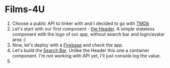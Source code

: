 # Films-4U

1. Choose a public API to tinker with and I decided to go with [TMDb](https://www.themoviedb.org/documentation/api)
2. Let's start with our first component - [the Header](https://github.com/MarinaKam/films-4u/commit/a22f99f0fc1160a3b91b0a6f4201c4094585c3ed). A simple stateless component with the logo of our app, without search bar and login/avatar area :)
3. Now, let's deploy with a [Firebase](https://firebase.google.com/?authuser=0) and check the app.
4. Let's build the [Search Bar](https://github.com/MarinaKam/films-4u/commit/5148c5341960d7117b0d1f96a37a2302a0f27938). Unlike the Header this one a container component. I'm not working with API yet, I'll just console.log the value.
5. 